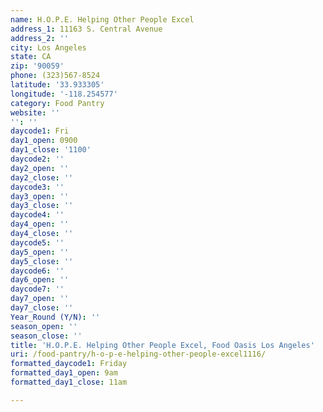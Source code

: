 ```yaml
---
name: H.O.P.E. Helping Other People Excel
address_1: 11163 S. Central Avenue
address_2: ''
city: Los Angeles
state: CA
zip: '90059'
phone: (323)567-8524
latitude: '33.933305'
longitude: '-118.254577'
category: Food Pantry
website: ''
'': ''
daycode1: Fri
day1_open: 0900
day1_close: '1100'
daycode2: ''
day2_open: ''
day2_close: ''
daycode3: ''
day3_open: ''
day3_close: ''
daycode4: ''
day4_open: ''
day4_close: ''
daycode5: ''
day5_open: ''
day5_close: ''
daycode6: ''
day6_open: ''
daycode7: ''
day7_open: ''
day7_close: ''
Year_Round (Y/N): ''
season_open: ''
season_close: ''
title: 'H.O.P.E. Helping Other People Excel, Food Oasis Los Angeles'
uri: /food-pantry/h-o-p-e-helping-other-people-excel1116/
formatted_daycode1: Friday
formatted_day1_open: 9am
formatted_day1_close: 11am

---
```

